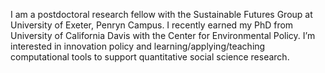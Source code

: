 I am a postdoctoral research fellow with the Sustainable Futures Group at University of Exeter, Penryn Campus. I recently earned my PhD from University of California Davis with the Center for Environmental Policy. I’m interested in innovation policy and learning/applying/teaching computational tools to support quantitative social science research. 

<!---
liza-wood/liza-wood is a ✨ special ✨ repository because its `README.md` (this file) appears on your GitHub profile.
You can click the Preview link to take a look at your changes.
--->
